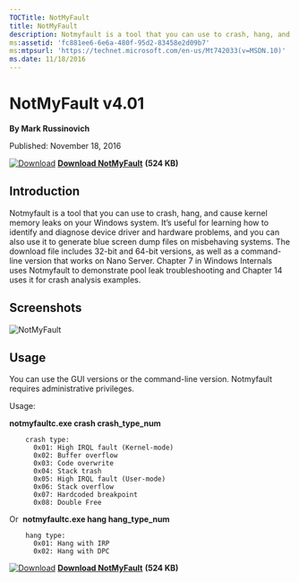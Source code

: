 ```yaml
--- 
TOCTitle: NotMyFault
title: NotMyFault
description: Notmyfault is a tool that you can use to crash, hang, and cause kernel memory leaks on your Windows system.
ms:assetid: 'fc881ee6-6e6a-480f-95d2-83458e2d09b7'
ms:mtpsurl: 'https://technet.microsoft.com/en-us/Mt742033(v=MSDN.10)'
ms.date: 11/18/2016
---
```


NotMyFault v4.01
================

**By Mark Russinovich**

Published: November 18, 2016

[![Download](/media/landing/sysinternals/download_sm.png)](https://download.sysinternals.com/files/NotMyFault.zip) [**Download NotMyFault**](https://download.sysinternals.com/files/NotMyFault.zip) **(524 KB)**


## Introduction

Notmyfault is a tool that you can use to crash, hang, and cause kernel
memory leaks on your Windows system. It’s useful for learning how to
identify and diagnose device driver and hardware problems, and you can
also use it to generate blue screen dump files on misbehaving systems.
The download file includes 32-bit and 64-bit versions, as well as a
command-line version that works on Nano Server. Chapter 7 in Windows
Internals uses Notmyfault to demonstrate pool leak troubleshooting and
Chapter 14 uses it for crash analysis examples.


## Screenshots

![NotMyFault](/media/landing/sysinternals/notmyfault.png "NotMyFault")

## Usage

You can use the GUI versions or the command-line version. Notmyfault
requires administrative privileges.

Usage:

**notmyfaultc.exe crash crash\_type\_num**
```Shell
    crash type:
      0x01: High IRQL fault (Kernel-mode)
      0x02: Buffer overflow
      0x03: Code overwrite
      0x04: Stack trash
      0x05: High IRQL fault (User-mode)
      0x06: Stack overflow
      0x07: Hardcoded breakpoint
      0x08: Double Free
```

Or  **notmyfaultc.exe hang hang\_type\_num**

```Shell
    hang type:
      0x01: Hang with IRP
      0x02: Hang with DPC
```
 
[![Download](/media/landing/sysinternals/download_sm.png)](https://download.sysinternals.com/files/NotMyFault.zip) [**Download NotMyFault**](https://download.sysinternals.com/files/NotMyFault.zip) **(524 KB)**
